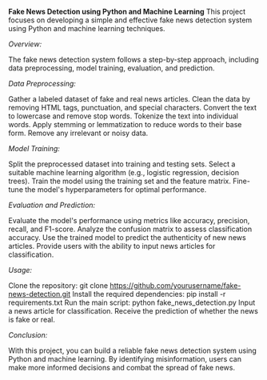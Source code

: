 **Fake News Detection using Python and Machine Learning**
This project focuses on developing a simple and effective fake news detection system using Python and machine learning techniques.

*Overview:*

The fake news detection system follows a step-by-step approach, including data preprocessing, model training, evaluation, and prediction.

*Data Preprocessing:*

Gather a labeled dataset of fake and real news articles.
Clean the data by removing HTML tags, punctuation, and special characters.
Convert the text to lowercase and remove stop words.
Tokenize the text into individual words.
Apply stemming or lemmatization to reduce words to their base form.
Remove any irrelevant or noisy data.

*Model Training:*

Split the preprocessed dataset into training and testing sets.
Select a suitable machine learning algorithm (e.g., logistic regression, decision trees).
Train the model using the training set and the feature matrix.
Fine-tune the model's hyperparameters for optimal performance.

*Evaluation and Prediction:*

Evaluate the model's performance using metrics like accuracy, precision, recall, and F1-score.
Analyze the confusion matrix to assess classification accuracy.
Use the trained model to predict the authenticity of new news articles.
Provide users with the ability to input news articles for classification.

*Usage:*

Clone the repository: git clone https://github.com/yourusername/fake-news-detection.git
Install the required dependencies: pip install -r requirements.txt
Run the main script: python fake_news_detection.py
Input a news article for classification.
Receive the prediction of whether the news is fake or real.

*Conclusion:*

With this project, you can build a reliable fake news detection system using Python and machine learning. By identifying misinformation, users can make more informed decisions and combat the spread of fake news.
